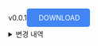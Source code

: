 v0.0.1<a href="https://drive.google.com/file/d/1VZNdCNHOtx-OIkrr6g3m89TfFNrgPzSz/view?usp=sharing" style="padding: 10px 20px; background-color: #4285F4; color: white; text-decoration: none; border-radius: 5px;">
DOWNLOAD
</a>
<br>
<details>
  <summary>변경 내역</summary>
  <ul>
    <li>카메라 기능</li> 
    <li>센서 데이터 조회 기능</li>
    <li>작물 정보 등록 기능</li>
    <li>작물 정보 조회 및 선택 기능</li> 
    <li>테이블 추가 (crop_info, photo, sensor_data, module_status)</li>
    <br>
    <li>250929-00:25/ soil 부분 코드 수정 및 수위 감지 값 보정</li>
  </ul>
</details>




